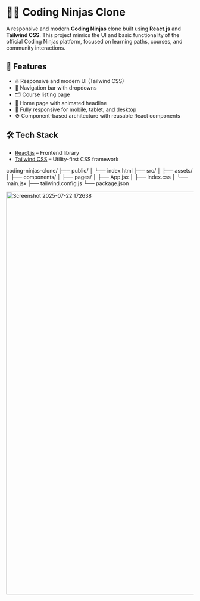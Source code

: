 # 🧑‍💻 Coding Ninjas Clone

A responsive and modern **Coding Ninjas** clone built using **React.js** and **Tailwind CSS**. This project mimics the UI and basic functionality of the official Coding Ninjas platform, focused on learning paths, courses, and community interactions.

## 🚀 Features

- 🔥 Responsive and modern UI (Tailwind CSS)
- 🧭 Navigation bar with dropdowns
- 🗂 Course listing page
- 🎯 Home page with animated headline
- 📱 Fully responsive for mobile, tablet, and desktop
- ⚙️ Component-based architecture with reusable React components

## 🛠️ Tech Stack

- [React.js](https://reactjs.org/) – Frontend library
- [Tailwind CSS](https://tailwindcss.com/) – Utility-first CSS framework



coding-ninjas-clone/
├── public/
│ └── index.html
├── src/
│ ├── assets/
│ ├── components/
│ ├── pages/
│ ├── App.jsx
│ ├── index.css
│ └── main.jsx
├── tailwind.config.js
└── package.json






 <img width="1919" height="1079" alt="Screenshot 2025-07-22 172638" src="https://github.com/user-attachments/assets/5d13ca75-87f2-4568-af6d-b4d3d000d466" />

